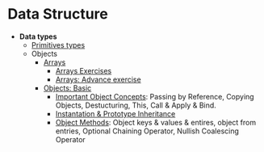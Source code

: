 
  # Data Structure
  
-  **Data types**
	- [Primitives types](/03-Fundamentals/Primitives-types.md)
	- Objects
		- [Arrays](Arrays.md)
			- [Arrays Exercises](Exercise-arrays.md)
			- [Arrays: Advance exercise](./Exercise-arrays-junior-to-mid.md)
		- [Objects: Basic](Objects.md)
			- [Important Object Concepts](Objects-concetps.md): Passing by Reference, Copying Objects, Destucturing, This, Call & Apply & Bind.
			- [Instantation & Prototype Inheritance](Object-instantaion-and-prototype.md)
			- [Object Methods](Object-methods.md): Object keys & values & entires, object from entries, Optional Chaining Operator, Nullish Coalescing Operator